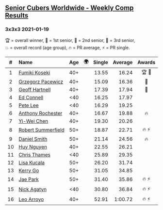 <style>table {white-space: nowrap;}</style>
<link rel="stylesheet" type="text/css" href="/scw-comp/css/flags.css" />

## [Senior Cubers Worldwide - Weekly Comp Results](/scw-comp/results/)
### 3x3x3 2021-01-19

<span style="white-space: nowrap;">🏆 = overall winner</span>, <span style="white-space: nowrap;">🥇 = 1st senior</span>, <span style="white-space: nowrap;">🥈 = 2nd senior</span>, <span style="white-space: nowrap;">🥉 = 3rd senior</span>, <span style="white-space: nowrap;">💥 = overall record (age group)</span>, <span style="white-space: nowrap;">🔥 = PR average</span>, <span style="white-space: nowrap;">⚡ = PR single</span>.

| # | Name | Age | 🌍 | Single | Average | Awards | Solve 1 | Solve 2 | Solve 3 | Solve 4 | Solve 5 | Video |
| :--: | :-- | :--: | :--: | --: | --: | :--: | --: | --: | --: | --: | --: | :-- |
| 1 | [Fumiki Koseki](../../persons/fumiki_koseki/333.md) | 40+ | <i class="flag flag-JP" /> | 13.55 | 16.24 | 🏆 🥇 | 13.55 | 18.20 | 13.90 | DNF | 16.63 | [Desktop](https://www.facebook.com/events/259430338941057/permalink/262921921925232) / [Mobile](https://m.facebook.com/events/259430338941057?view=permalink&id=262921921925232) |
| 2 | [Grzegorz Pacewicz](../../persons/grzegorz_pacewicz/333.md) | 40+ | <i class="flag flag-PL" /> | 15.09 | 16.36 | 🥈 | 16.41 | DNF | 16.45 | 15.09 | 16.23 | [Desktop](https://www.facebook.com/events/259430338941057/permalink/261711668712924) / [Mobile](https://m.facebook.com/events/259430338941057?view=permalink&id=261711668712924) |
| 3 | [Geoff Hartnell](../../persons/geoff_hartnell/333.md) | 40+ | <i class="flag flag-GB" /> | 17.39 | 17.94 | 🥉 | 17.47 | 18.33 | 17.39 | 19.44 | 18.03 | [Desktop](https://www.facebook.com/events/259430338941057/permalink/261570605393697) / [Mobile](https://m.facebook.com/events/259430338941057?view=permalink&id=261570605393697) |
| 4 | [Ed Connell](../../persons/ed_connell/333.md) | <40 | <i class="flag flag-IE" /> | 16.25 | 17.97 |  | 19.42 | 18.18 | 21.12 | 16.32 | 16.25 | [Desktop](https://www.facebook.com/events/259430338941057/permalink/262667388617352) / [Mobile](https://m.facebook.com/events/259430338941057?view=permalink&id=262667388617352) |
| 5 | [Pete Lee](../../persons/pete_lee/333.md) | <40 | <i class="flag flag-GB" /> | 16.29 | 19.25 |  | 20.23 | 20.79 | 17.77 | 19.75 | 16.29 | [Desktop](https://www.facebook.com/events/259430338941057/permalink/262215545329203) / [Mobile](https://m.facebook.com/events/259430338941057?view=permalink&id=262215545329203) |
| 6 | [Anthony Rochester](../../persons/anthony_rochester/333.md) | 40+ | <i class="flag flag-AU" /> | 16.67 | 19.88 | 🔥 | 23.48 | 21.33 | 16.67 | 18.07 | 20.23 | [Desktop](https://www.facebook.com/events/259430338941057/permalink/261829078701183) / [Mobile](https://m.facebook.com/events/259430338941057?view=permalink&id=261829078701183) |
| 7 | [Yi-Wei Chen](../../persons/yi_wei_chen/333.md) | 40+ | <i class="flag flag-TW" /> | 19.30 | 20.26 |  | 20.56 | 20.04 | 23.51 | 19.30 | 20.18 | [Desktop](https://www.facebook.com/events/259430338941057/permalink/262124882004936) / [Mobile](https://m.facebook.com/events/259430338941057?view=permalink&id=262124882004936) |
| 8 | [Robert Summerfield](../../persons/robert_summerfield/333.md) | 50+ | <i class="flag flag-GB" /> | 18.87 | 22.71 | 🔥 ⚡ | 30.36 | 23.05 | 21.89 | 23.20 | 18.87 | [Desktop](https://www.facebook.com/630726070/videos/10158706816216071) / [Mobile](https://m.facebook.com/630726070/videos/10158706816216071) |
| 9 | [Daniel Smith](../../persons/daniel_smith/333.md) | 50+ | <i class="flag flag-US" /> | 21.14 | 24.56 | 🔥 | 29.42 | 23.76 | 22.97 | 21.14 | 26.94 | [Desktop](https://www.facebook.com/events/259430338941057/permalink/262561928627898) / [Mobile](https://m.facebook.com/events/259430338941057?view=permalink&id=262561928627898) |
| 10 | [Huy Nguyen](../../persons/huy_nguyen/333.md) | 40+ | <i class="flag flag-CA" /> | 22.55 | 26.21 |  | 22.55 | 23.41 | 25.57 | 29.65 | 32.77 | [Desktop](https://www.facebook.com/events/259430338941057/permalink/260268832190541) / [Mobile](https://m.facebook.com/events/259430338941057?view=permalink&id=260268832190541) |
| 11 | [Chris Thames](../../persons/chris_thames/333.md) | <40 | <i class="flag flag-US" /> | 25.89 | 29.35 |  | 25.89 | 29.28 | 26.20 | 32.56 | 59.01 | [Desktop](https://www.facebook.com/events/259430338941057/permalink/262389515311806) / [Mobile](https://m.facebook.com/events/259430338941057?view=permalink&id=262389515311806) |
| 12 | [Lisa Kucala](../../persons/lisa_kucala/333.md) | 50+ | <i class="flag flag-US" /> | 26.20 | 31.74 |  | 32.13 | 34.62 | 28.99 | 34.11 | 26.20 | [Desktop](https://www.facebook.com/events/259430338941057/permalink/262341081983316) / [Mobile](https://m.facebook.com/events/259430338941057?view=permalink&id=262341081983316) |
| 13 | [Kerry Go](../../persons/kerry_go/333.md) | 50+ | <i class="flag flag-US" /> | 31.05 | 34.85 |  | 31.05 | 36.52 | 48.31 | 31.13 | 36.91 | [Desktop](https://www.facebook.com/events/259430338941057/permalink/262503878633703) / [Mobile](https://m.facebook.com/events/259430338941057?view=permalink&id=262503878633703) |
| 14 | [Jae Park](../../persons/jae_park/333.md) | 50+ | <i class="flag flag-US" /> | 31.40 | 35.86 | 🔥 ⚡ | 37.02 | 31.40 | 35.64 | 52.55 | 34.91 | [Desktop](https://www.facebook.com/events/259430338941057/permalink/260484572168967) / [Mobile](https://m.facebook.com/events/259430338941057?view=permalink&id=260484572168967) |
| 15 | [Nick Agatyn](../../persons/nick_agatyn/333.md) | <40 | <i class="flag flag-AU" /> | 30.80 | 36.84 | 🔥 ⚡ | 30.80 | 33.62 | 41.00 | 37.69 | 39.20 | [Desktop](https://www.facebook.com/757743227/videos/10160878473693228) / [Mobile](https://m.facebook.com/757743227/videos/10160878473693228) |
| 16 | [Leo Arroyo](../../persons/leo_arroyo/333.md) | 40+ | <i class="flag flag-ES" /> | 52.91 | 1:00.72 | 🔥 ⚡ | 52.91 | 59.73 | 1:04.67 | 1:04.08 | 58.34 | [Desktop](https://www.facebook.com/events/259430338941057/permalink/262362541981170) / [Mobile](https://m.facebook.com/events/259430338941057?view=permalink&id=262362541981170) |

<!-- Global site tag (gtag.js) - Google Analytics -->
<script async src="https://www.googletagmanager.com/gtag/js?id=UA-86348435-3"></script>
<script>window.dataLayer = window.dataLayer || []; function gtag() {dataLayer.push(arguments);} gtag('js', new Date()); gtag('config', 'UA-86348435-3');</script>

